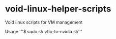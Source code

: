 # void-linux-helper-scripts
Void linux scripts for VM management

Usage
'''$ sudo sh vfio-to-nvidia.sh'''
